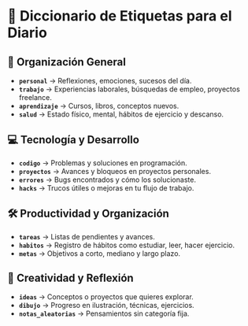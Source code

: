 # 📖 Diccionario de Etiquetas para el Diario

## 📌 Organización General

- **`personal`** → Reflexiones, emociones, sucesos del día.
- **`trabajo`** → Experiencias laborales, búsquedas de empleo, proyectos freelance.
- **`aprendizaje`** → Cursos, libros, conceptos nuevos.
- **`salud`** → Estado físico, mental, hábitos de ejercicio y descanso.

## 💻 Tecnología y Desarrollo

- **`codigo`** → Problemas y soluciones en programación.
- **`proyectos`** → Avances y bloqueos en proyectos personales.
- **`errores`** → Bugs encontrados y cómo los solucionaste.
- **`hacks`** → Trucos útiles o mejoras en tu flujo de trabajo.

## 🛠️ Productividad y Organización

- **`tareas`** → Listas de pendientes y avances.
- **`habitos`** → Registro de hábitos como estudiar, leer, hacer ejercicio.
- **`metas`** → Objetivos a corto, mediano y largo plazo.

## 🎨 Creatividad y Reflexión

- **`ideas`** → Conceptos o proyectos que quieres explorar.
- **`dibujo`** → Progreso en ilustración, técnicas, ejercicios.
- **`notas_aleatorias`** → Pensamientos sin categoría fija.
